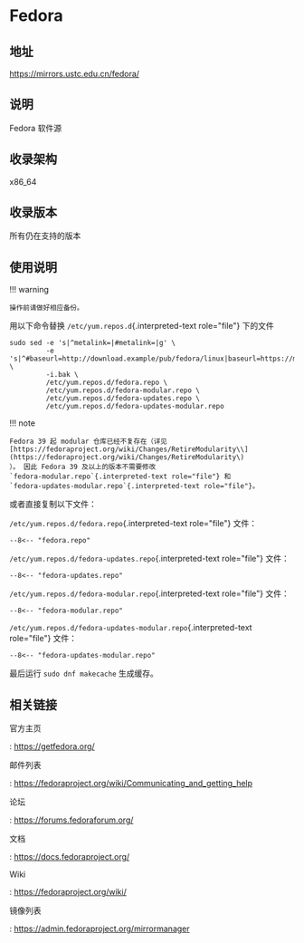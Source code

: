# Fedora

## 地址

<https://mirrors.ustc.edu.cn/fedora/>

## 说明

Fedora 软件源

## 收录架构

x86_64

## 收录版本

所有仍在支持的版本

## 使用说明

!!! warning

    操作前请做好相应备份。

用以下命令替换 `/etc/yum.repos.d`{.interpreted-text role="file"}
下的文件

    sudo sed -e 's|^metalink=|#metalink=|g' \
             -e 's|^#baseurl=http://download.example/pub/fedora/linux|baseurl=https://mirrors.ustc.edu.cn/fedora|g' \
             -i.bak \
             /etc/yum.repos.d/fedora.repo \
             /etc/yum.repos.d/fedora-modular.repo \
             /etc/yum.repos.d/fedora-updates.repo \
             /etc/yum.repos.d/fedora-updates-modular.repo

!!! note

    Fedora 39 起 modular 仓库已经不复存在（详见
    [https://fedoraproject.org/wiki/Changes/RetireModularity\\](https://fedoraproject.org/wiki/Changes/RetireModularity\)
    ）。 因此 Fedora 39 及以上的版本不需要修改
    `fedora-modular.repo`{.interpreted-text role="file"} 和
    `fedora-updates-modular.repo`{.interpreted-text role="file"}。

或者直接复制以下文件：

`/etc/yum.repos.d/fedora.repo`{.interpreted-text role="file"} 文件：

```
--8<-- "fedora.repo"
```

`/etc/yum.repos.d/fedora-updates.repo`{.interpreted-text role="file"}
文件：

```
--8<-- "fedora-updates.repo"
```

`/etc/yum.repos.d/fedora-modular.repo`{.interpreted-text role="file"}
文件：

```
--8<-- "fedora-modular.repo"
```

`/etc/yum.repos.d/fedora-updates-modular.repo`{.interpreted-text
role="file"} 文件：

```
--8<-- "fedora-updates-modular.repo"
```

最后运行 `sudo dnf makecache` 生成缓存。

## 相关链接

官方主页

:   <https://getfedora.org/>

邮件列表

:   <https://fedoraproject.org/wiki/Communicating_and_getting_help>

论坛

:   <https://forums.fedoraforum.org/>

文档

:   <https://docs.fedoraproject.org/>

Wiki

:   <https://fedoraproject.org/wiki/>

镜像列表

:   <https://admin.fedoraproject.org/mirrormanager>
